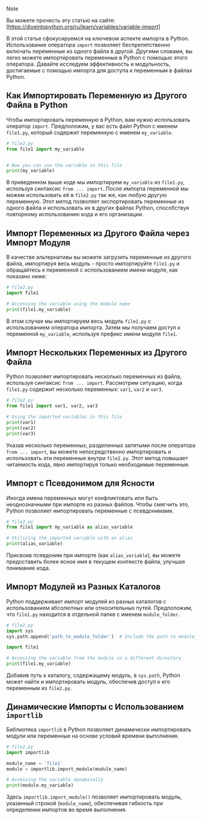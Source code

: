 > [!NOTE]
> Вы можете прочесть эту статью на сайте: [https://diveintopython.org/ru/learn/variables/variable-import]

В этой статье сфокусируемся на ключевом аспекте импорта в Python. Использование  оператора `import` позволяет  беспрепятственно включать переменные из одного файла в другой. Другими словами, вы легко можете импортировать переменные в Python с помощью этого оператора.  Давайте исследуем эффективность и модульность, достигаемые с помощью импорта для доступа к переменным в файлах Python.

## Как Импортировать Переменную из Другого Файла в Python

Чтобы импортировать переменную в Python, вам нужно использовать оператор `import`. Предположим, у вас есть файл Python с именем `file1.py`, который содержит переменную с именем `my_variable`.

```python
# file2.py
from file1 import my_variable


# Now you can use the variable in this file
print(my_variable)
```

В приведенном выше коде мы импортируем `my_variable` из `file1.py`, используя синтаксис `from ... import`. После импорта переменной мы можем использовать её в `file2.py` так же, как любую другую переменную. Этот метод позволяет экспортировать переменные из одного файла и использовать их в других файлах Python, способствуя повторному использованию кода и его организации.

## Импорт Переменных из Другого Файла через Импорт Модуля

В качестве альтернативы вы можете загрузить переменные из другого файла, импортируя весь модуль - просто импортируйте `file1.py` и обращайтесь к переменной с использованием имени модуля, как показано ниже:

```python
# file2.py
import file1

# Accessing the variable using the module name
print(file1.my_variable)
```

В этом случае мы импортируем весь модуль `file1.py` с использованием оператора импорта. Затем мы получаем доступ к переменной `my_variable`, используя префикс имени модуля `file1`.

## Импорт Нескольких Переменных из Другого Файла

Python позволяет импортировать несколько переменных из файла, используя синтаксис `from ... import`. Рассмотрим ситуацию, когда `file1.py` содержит несколько переменных: `var1`, `var2` и `var3`.

```python
# file2.py
from file1 import var1, var2, var3

# Using the imported variables in this file
print(var1)
print(var2)
print(var3)
```

Указав несколько переменных, разделенных запятыми после оператора `from ... import`, вы можете непосредственно импортировать и использовать эти переменные внутри `file2.py`. Этот метод повышает читаемость кода, явно импортируя только необходимые переменные.

## Импорт с Псевдонимом для Ясности

Иногда имена переменных могут конфликтовать или быть неоднозначными при импорте из разных файлов. Чтобы смягчить это, Python позволяет импортировать переменные с псевдонимами.

```python
# file2.py
from file1 import my_variable as alias_variable

# Utilizing the imported variable with an alias
print(alias_variable)
```

Присвоив псевдоним при импорте (как `alias_variable`), вы можете предоставить более ясное имя в текущем контексте файла, улучшая понимание кода.

## Импорт Модулей из Разных Каталогов

Python поддерживает импорт модулей из разных каталогов с использованием абсолютных или относительных путей. Предположим, что `file1.py` находится в отдельной папке с именем `module_folder`.

```python
# file2.py
import sys
sys.path.append('path_to_module_folder')  # Include the path to module_folder

import file1

# Accessing the variable from the module in a different directory
print(file1.my_variable)
```

Добавив путь к каталогу, содержащему модуль, в `sys.path`, Python может найти и импортировать модуль, обеспечив доступ к его переменным из `file2.py`.

## Динамические Импорты с Использованием `importlib`

Библиотека `importlib` в Python позволяет динамически импортировать модули или переменные на основе условий времени выполнения.

```python
# file2.py
import importlib

module_name = 'file1'
module = importlib.import_module(module_name)

# Accessing the variable dynamically
print(module.my_variable)
```

Здесь `importlib.import_module()` позволяет импортировать модуль, указанный строкой (`module_name`), обеспечивая гибкость при определении импортов во время выполнения.


